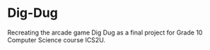 # Dig-Dug

Recreating the arcade game Dig Dug as a final project for Grade 10 Computer Science course ICS2U.
